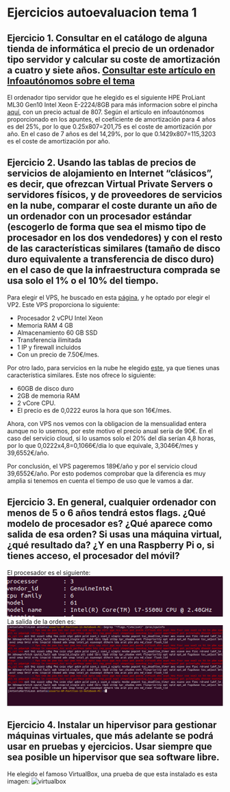 # Ejercicios autoevaluacion tema 1

## Ejercicio 1. Consultar en el catálogo de alguna tienda de informática el precio de un ordenador tipo servidor y calcular su coste de amortización a cuatro y siete años. [Consultar este artículo en Infoautónomos sobre el tema](https://www.infoautonomos.com/consultas-a-la-comunidad/988/)

El ordenador tipo servidor que he elegido es el siguiente HPE ProLiant ML30 Gen10 Intel Xeon E-2224/8GB para más informacion sobre el pincha [aquí](https://www.pccomponentes.com/hpe-proliant-ml30-gen10-intel-xeon-e-2224-8gb), con un precio actual de 807.
Según el artículo en infoautónomos proporcionado en los apuntes, el coeficiente de amortización para 4 años es del 25%, por lo que 0.25x807=201,75 es el coste de amortización por año.
En el caso de 7 años es del 14,29%, por lo que 0.1429x807=115,3203 es el coste de amortización por año.

## Ejercicio 2. Usando las tablas de precios de servicios de alojamiento en Internet “clásicos”, es decir, que ofrezcan Virtual Private Servers o servidores físicos, y de proveedores de servicios en la nube, comparar el coste durante un año de un ordenador con un procesador estándar (escogerlo de forma que sea el mismo tipo de procesador en los dos vendedores) y con el resto de las características similares (tamaño de disco duro equivalente a transferencia de disco duro) en el caso de que la infraestructura comprada se usa solo el 1% o el 10% del tiempo.

Para elegir el VPS, he buscado en esta [página](https://www.arsys.es/servidores/vps), y he optado por elegir el VP2.
Este VPS proporciona lo siguiente:
- Procesador 2 vCPU Intel Xeon
- Memoria RAM 4 GB
- Almacenamiento 60 GB SSD
- Transferencia ilimitada
- 1 IP y firewall incluidos
- Con un precio de 7.50€/mes.

Por otro lado, para servicios en la nube he elegido [este](https://www.ionos.es/server-configurator?__sendingdata=1&cart.action=add-bundle&cart.bundle=tariff-ngcs-unlimited-fix-m-bundle&packageselection=cloud%2Fservidores-cloud), ya que tienes unas característica similares. Este nos ofrece lo siguiente:
- 60GB de disco duro
- 2GB de memoria RAM 
- 2 vCore CPU. 
- El precio es de 0,0222 euros la hora que son 16€/mes.

Ahora, con VPS nos vemos con la obligacion de la mensualidad entera aunque no lo usemos, por este motivo el precio anual sería de 90€. En el caso del servicio cloud, si lo usamos solo el 20% del día serían 4,8 horas, por lo que 0,0222x4,8=0,1066€/dia lo que equivale, 3,3046€/mes y 39,6552€/año. 

Por conclusión, el VPS pageremos 189€/año y por el servicio cloud 39,6552€/año. Por esto podemos comprobar que la diferencia es muy amplia si tenemos en cuenta el tiempo de uso que le vamos a dar.

## Ejercicio 3. En general, cualquier ordenador con menos de 5 o 6 años tendrá estos flags. ¿Qué modelo de procesador es? ¿Qué aparece como salida de esa orden? Si usas una máquina virtual, ¿qué resultado da? ¿Y en una Raspberry Pi o, si tienes acceso, el procesador del móvil?
El procesador es el siguiente:
![processador](./img/cpu-info.png)
La salida de la orden es:
![flags](./img/flags.png)

## Ejercicio 4. Instalar un hipervisor para gestionar máquinas virtuales, que más adelante se podrá usar en pruebas y ejercicios. Usar siempre que sea posible un hipervisor que sea software libre.

He elegido el famoso VirtualBox, una prueba de que esta instalado es esta imagen:
![virtualbox](./img/virtualbox.png)